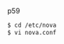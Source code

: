 
##
p59

```bash
$ cd /etc/nova
$ vi nova.conf
```
<!--stackedit_data:
eyJoaXN0b3J5IjpbLTUzNjMyOTIxMCw0OTc4MTg4MTAsLTIwOD
g3NDY2MTIsNzMwOTk4MTE2XX0=
-->